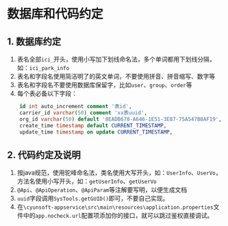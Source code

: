 # 数据库和代码约定

## 1. 数据库约定

1. 表名全部`ici_`开头，使用小写加下划线命名法，多个单词都用下划线分隔，如：`ici_park_info`
2. 表名和字段名使用简洁明了的英文单词，不要使用拼音、拼音缩写、数字等
3. 表名和字段名不要使用数据库保留字，比如`user`、`group`、`order`等
4. 每个表必备以下字段：
```sql
	id int auto_increment comment '表id',
	carrier_id varchar(50) comment 'xx表uuid',
	org_id varchar(50) default '8EADB678-A646-1E51-3E87-75A547B8AF19',
	create_time timestamp default CURRENT_TIMESTAMP,
	update_time timestamp on update CURRENT_TIMESTAMP,
```

## 2. 代码约定及说明

1. 按java规范，使用驼峰命名法，类名使用大写开头，如：`UserInfo`、`UserVo`，方法名使用小写开头，如：`getUserInfo`、`getUserVo`
2. `@Api`、`@ApiOperation`、`@ApiParam`等注解要写明，以便生成文档
3. `uuid`字段调用`SysTools.getGUID()`即可，不要自己实现。 
4. 在`\cyunsoft-appservice\src\main\resources\application.properties`文件中的`app.nocheck.url`配置项添加你的接口，就可以跳过鉴权直接调试。